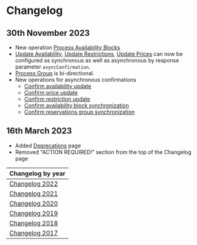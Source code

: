 # Changelog

## 30th November 2023

* New operation [Process Availability Blocks](../channel-manager-operations/availabilityBlock.md)
* [Update Availability](../channel-manager-operations/inventory.md#update-availability), [Update Restrictions](../channel-manager-operations/inventory.md#update-restrictions), [Update Prices](inventory.md#update-prices) can now be configured as synchronous as well as asynchronous by response parameter `asyncConfirmation`.
* [Process Group](../channel-manager-operations/reservations.md#request) is bi-directional.
* New operations for asynchronous confirmations
    - [Confirm availability update](../mews-operations/inventory.md#confirm-availability-update)
    - [Confirm price update](../mews-operations/inventory.md#confirm-price-update)
    - [Confirm restriction update](../mews-operations/inventory.md##confirm-reistriction-update)
    - [Confirm availability block synchronization](../mews-operations/inventory.md##confirm-availability-block-synchronization)
    - [Confirm reservations group synchronization](../mews-operations/inventory.md#confirm-group-synchronization)

## 16th March 2023

* Added [Deprecations](../deprecations/README.md) page
* Removed "ACTION REQUIRED!" section from the top of the Changelog page

| Changelog by year |
| :-- |
| [Changelog 2022](changelog2022.md) |
| [Changelog 2021](changelog2021.md) |
| [Changelog 2020](changelog2020.md) |
| [Changelog 2019](changelog2019.md) |
| [Changelog 2018](changelog2018.md) |
| [Changelog 2017](changelog2017.md) |
